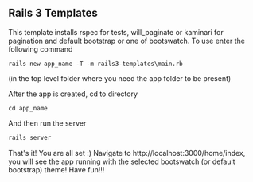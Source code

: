 Rails 3 Templates
---------------------

This template installs rspec for tests, will_paginate or kaminari for pagination and default bootstrap or one of bootswatch. To use enter the following 
command

```
rails new app_name -T -m rails3-templates\main.rb
```

(in the top level folder where you need the app folder to be present)

After the app is created, cd to directory

```
cd app_name
```

And then run the server

```ruby
rails server
```

That's it! You are all set :) Navigate to http://localhost:3000/home/index, you will see the app running with the selected bootswatch (or default
bootstrap) theme! Have fun!!!
